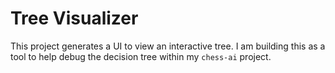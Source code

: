 # Tree Visualizer

This project generates a UI to view an interactive tree. I am building this as a tool to help debug the decision tree within my `chess-ai` project.

